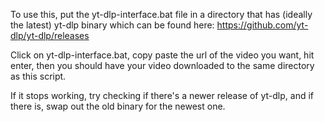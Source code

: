 To use this, put the yt-dlp-interface.bat file in a directory that has (ideally the latest) yt-dlp binary which can be found here: 
https://github.com/yt-dlp/yt-dlp/releases

Click on yt-dlp-interface.bat, copy paste the url of the video you want, hit enter, then you should have your video downloaded to the same directory as this script.

If it stops working, try checking if there's a newer release of yt-dlp, and if there is, swap out the old binary for the newest one.
